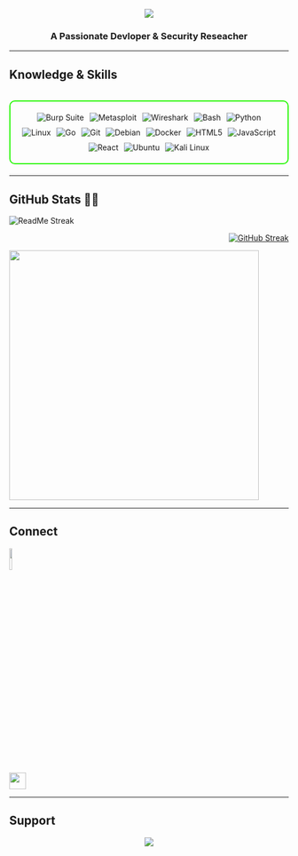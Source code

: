 <p align="center"><img src="https://github.com/user-attachments/assets/707ab373-4a14-4887-aa0f-d5d549f8c3e8"/></p>

<h3 align="center">A Passionate Devloper & Security Reseacher</h3>
<hr>
<h2 id="knowledge_skills" align=''> Knowledge & Skills </h2>
<br>
<div style="border: 2px solid #22F700; border-radius: 10px; padding: 20px; margin-bottom: 20px;">
  <div align="left" style="display: flex; flex-wrap: wrap; justify-content: center; gap: 10px;">
      <img src="https://img.shields.io/badge/Burp_Suite-FF6633?style=for-the-badge&logo=burp-suite&color=000000" alt="Burp Suite" />
      <img src="https://img.shields.io/badge/Metasploit-008C8C?style=for-the-badge&logo=metasploit&color=000000" alt="Metasploit" />
      <img src="https://img.shields.io/badge/Wireshark-009639?style=for-the-badge&logo=wireshark&color=000000" alt="Wireshark" />
      <img src="https://img.shields.io/badge/Bash-4EAA25?style=for-the-badge&logo=gnu-bash&color=000000" alt="Bash" />
      <img src="https://img.shields.io/badge/Python-3776AB?style=for-the-badge&logo=python&color=000000" alt="Python" />
      <img src="https://img.shields.io/badge/Linux-FCC624?style=for-the-badge&logo=linux&color=000000" alt="Linux" />
      <img src="https://img.shields.io/badge/Go-00ADD8?style=for-the-badge&logo=go&color=000000" alt="Go" />
      <img src="https://img.shields.io/badge/Git-F05032?style=for-the-badge&logo=git&color=000000" alt="Git" />
      <img src="https://img.shields.io/badge/Debian-D70A53?style=for-the-badge&logo=debian&color=000000" alt="Debian" />
      <img src="https://img.shields.io/badge/Docker-2496ED?style=for-the-badge&logo=docker&color=000000" alt="Docker" />
      <img src="https://img.shields.io/badge/HTML5-5D4B6C?style=for-the-badge&logo=html5&color=000000" alt="HTML5" />
      <img src="https://img.shields.io/badge/JavaScript-F7DF1E?style=for-the-badge&logo=javascript&color=000000" alt="JavaScript" />
      <img src="https://img.shields.io/badge/React-61DAFB?style=for-the-badge&logo=react&color=000000" alt="React" />
      <img src="https://img.shields.io/badge/Ubuntu-E95420?style=for-the-badge&logo=ubuntu&color=000000" alt="Ubuntu" />
      <img src="https://img.shields.io/badge/Kali_Linux-557C94?style=for-the-badge&logo=kali-linux&color=000000" alt="Kali Linux" />
  </div>
</div>
<hr>
<h2 id="github_stats" align=''>GitHub Stats 👨‍💻</h2>

<p align="left">
  <a herf="https://git.io/github-readme-stat">
    <img src="https://github-readme-stats.vercel.app/api?username=LocaMartin&theme=vision-friendly-dark&&bg_color=00000000&hide_border=true&custom_title=%20" alt="ReadMe Streak"/>
  </a>
</p>

<p align="right">
  <a href="https://git.io/streak-stats">
    <img src="https://streak-stats.demolab.com?user=LocaMartin&theme=dark&card_width=450&bg_color=00000000&hide_border=true" alt="GitHub Streak"/>
  </a>
</p>

 <p align="left">
   <a href="https://git.io/github-readme-stats">
     <img src="https://github-readme-stats.vercel.app/api/top-langs/?username=LocaMartin&layout=compact&theme=vision-friendly-dark&bg_color=00000000&hide_border=true" width="450""/>
   </a>
 </p>

<hr>
<h2 id="connect" align=''>Connect</h2>

<div style="width: 100%">
  <p><a href="https://www.linkedin.com/in/loca-martin-014ab2278"><img src="https://github.com/user-attachments/assets/b34e8c8a-48f4-414b-bbe6-6ee8bb5b5b0e" width="10%" hight="10%" /></a></p>
  <p><a href="https://t.me/LocaMartin"><img src="https://upload.wikimedia.org/wikipedia/commons/8/82/Telegram_logo.svg"  width="30" height="30"/></a></p>
</div>

<hr>

<h2 id="donate" align=''>Support</h2>
<p align="center">
  <a href="https://buymeacoffee.com/locabomartin">
    <img  src="https://img.shields.io/badge/Buy%20Me%20a%20Coffee-ffdd00?style=for-the-badge&logo=buy-me-a-coffee&logoColor=black"/>
  </a>
</p>

